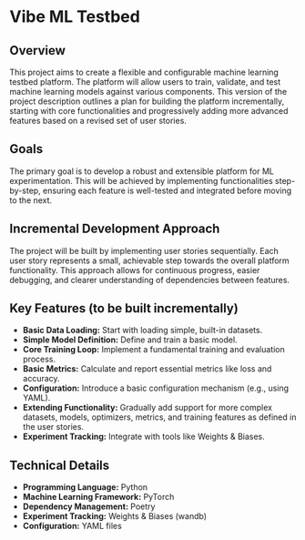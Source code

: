 # Vibe ML Testbed

## Overview

This project aims to create a flexible and configurable machine learning testbed platform. The platform will allow users to train, validate, and test machine learning models against various components. This version of the project description outlines a plan for building the platform incrementally, starting with core functionalities and progressively adding more advanced features based on a revised set of user stories.

## Goals

The primary goal is to develop a robust and extensible platform for ML experimentation. This will be achieved by implementing functionalities step-by-step, ensuring each feature is well-tested and integrated before moving to the next.

## Incremental Development Approach

The project will be built by implementing user stories sequentially. Each user story represents a small, achievable step towards the overall platform functionality. This approach allows for continuous progress, easier debugging, and clearer understanding of dependencies between features.

## Key Features (to be built incrementally)

*   **Basic Data Loading:** Start with loading simple, built-in datasets.
*   **Simple Model Definition:** Define and train a basic model.
*   **Core Training Loop:** Implement a fundamental training and evaluation process.
*   **Basic Metrics:** Calculate and report essential metrics like loss and accuracy.
*   **Configuration:** Introduce a basic configuration mechanism (e.g., using YAML).
*   **Extending Functionality:** Gradually add support for more complex datasets, models, optimizers, metrics, and training features as defined in the user stories.
*   **Experiment Tracking:** Integrate with tools like Weights & Biases.

## Technical Details

*   **Programming Language:** Python
*   **Machine Learning Framework:** PyTorch
*   **Dependency Management:** Poetry
*   **Experiment Tracking:** Weights & Biases (wandb)
*   **Configuration:** YAML files